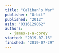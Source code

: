 ```yaml
---
title: "Caliban’s War"
publisher: "Orbit"
published: "2012"
asin: "0316129062"
authors:
  - james-s-a-corey
started: "2019-07-16"
finished: "2019-07-29"
---
```

